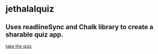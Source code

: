 # jethalalquiz
Uses readlineSync and Chalk library to create a sharable quiz app.
-----
[take the quiz](https://replit.com/@SachinMishra4/IgnorantSmoggyCompilerbug-1#index.js?embed=1&output=1)
